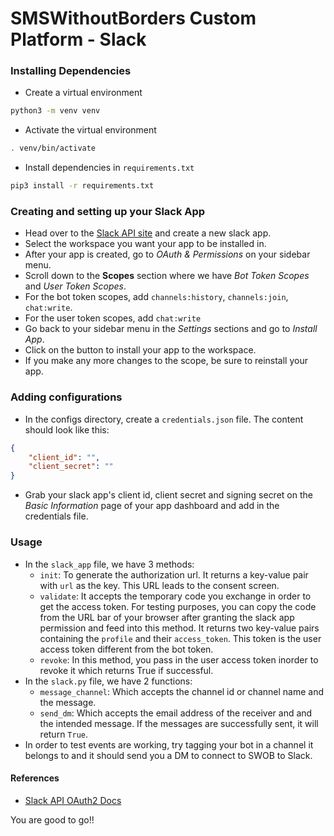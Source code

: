 # SMSWithoutBorders Custom Platform - Slack

### Installing Dependencies
- Create a virtual environment
```bash
python3 -m venv venv
```
- Activate the virtual environment
```bash
. venv/bin/activate
```
- Install dependencies in `requirements.txt`
```bash
pip3 install -r requirements.txt
```


### Creating and setting up your Slack App
- Head over to the [Slack API site](https://api.slack.com/apps) and create a new slack app.
- Select the workspace you want your app to be installed in.
- After your app is created, go to *OAuth & Permissions* on your sidebar menu.
- Scroll down to the **Scopes** section where we have *Bot Token Scopes* and *User Token Scopes*.
- For the bot token scopes, add `channels:history`, `channels:join`, `chat:write`.
- For the user token scopes, add `chat:write`
- Go back to your sidebar menu in the *Settings* sections and go to *Install App*.
- Click on the button to install your app to the workspace.
- If you make any more changes to the scope, be sure to reinstall your app.



### Adding configurations
- In the configs directory, create a `credentials.json` file. The content should look like this:
```json
{
    "client_id": "",
    "client_secret": ""
}
```
- Grab your slack app's client id, client secret and signing secret on the *Basic Information* page of your app dashboard and add in the credentials file.

### Usage

- In the `slack_app` file, we have 3 methods:
	- `init`: To generate the authorization url. It returns a key-value pair with `url` as the key. This URL leads to the consent screen.
	- `validate`: It accepts the temporary code you exchange in order to get the access token. For testing purposes, you can copy the code from the URL bar of your browser after granting the slack app permission and feed into this method. It returns two key-value pairs containing the `profile` and their `access_token`. This token is the user access token different from the bot token. 
	- `revoke`: In this method, you pass in the user access token inorder to revoke it which returns True if successful.
- In the `slack.py` file, we have 2 functions:
	- `message_channel`: Which accepts the channel id or channel name and the message.
	- `send_dm`: Which accepts the email address of the receiver and and the intended message.
If the messages are successfully sent, it will return `True`.
- In order to test events are working, try tagging your bot in a channel it belongs to and it should send you a DM to connect to SWOB to Slack.

#### References
- [Slack API OAuth2 Docs](https://api.slack.com/authentication/oauth-v2)


You are good to go!!


